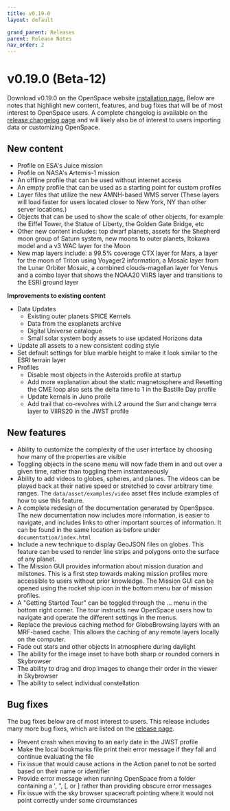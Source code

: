 ```yaml
---
title: v0.19.0
layout: default

grand_parent: Releases
parent: Release Notes
nav_order: 2
---
```


# v0.19.0 (Beta-12)

Download v0.19.0 on the OpenSpace website [installation page.](https://openspaceproject.com/version-0190) Below are notes that highlight new content, features, and bug fixes that will be of most interest to OpenSpace users. A complete changelog is available on the [release changelog page](/docs/general/releases/changelog/0.19.html) and will likely also be of interest to users importing data or customizing OpenSpace.


## New content

  - Profile on ESA's Juice mission
  - Profile on NASA's Artemis-1 mission
  - An offline profile that can be used without internet access
  - An empty profile that can be used as a starting point for custom profiles
  - Layer files that utilize the new AMNH-based WMS server (These layers will load faster for users located closer to New York, NY than other server locations.)
  - Objects that can be used to show the scale of other objects, for example the Eiffel Tower, the Statue of Liberty, the Golden Gate Bridge, etc
  - Other new content includes: top dwarf planets, assets for the Shepherd moon group of Saturn system, new moons to outer planets, Itokawa model and a v3 WAC layer for the Moon
  - New map layers include: a 99.5% coverage CTX layer for Mars, a layer for the moon of Triton using Voyager2 information, a Mosaic layer from the Lunar Orbiter Mosaic, a combined clouds-magellan layer for Venus and a combo layer that shows the NOAA20 VIIRS layer and transitions to the ESRI ground layer


 **Improvements to existing content**

 - Data Updates
   - Existing outer planets SPICE Kernels
   - Data from the exoplanets archive
   - Digital Universe catalogue
   - Small solar system body assets to use updated Horizons data
- Update all assets to a new consistent coding style
- Set default settings for blue marble height to make it look similar to the ESRI terrain layer
- Profiles
   - Disable most objects in the Asteroids profile at startup
   - Add more explanation about the static magnetosphere and Resetting the CME loop also sets the delta time to 1 in the Bastille Day profile
   - Update kernals in Juno proile
   - Add trail that co-revolves with L2 around the Sun and change terra layer to VIIRS20 in the JWST profile
   
   
## New features

- Ability to customize the complexity of the user interface by choosing how many of the properties are visible
- Toggling objects in the scene menu will now fade them in and out over a given time, rather than toggling them instantaneously
- Ability to add videos to globes, spheres, and planes. The videos can be played back at their native speed or stretched to cover arbitrary time ranges. The `data/asset/examples/video` asset files include examples of how to use this feature.
- A complete redesign of the documentation generated by OpenSpace. The new documentation now includes more information, is easier to navigate, and includes links to other important sources of information. It can be found in the same location as before under `documentation/index.html`
- Include a new technique to display GeoJSON files on globes. This feature can be used to render line strips and polygons onto the surface of any planet.
- The Mission GUI provides information about mission duration and milstones. This is a first step towards making mission profiles more accessible to users without prior knowledge. The Mission GUI can be opened using the rocket ship icon in the bottom menu bar of mission profiles.
- A "Getting Started Tour" can be toggled through the ... menu in the bottom right corner. The tour instructs new OpenSpace users how to navigate and operate the different settings in the menus.
- Replace the previous caching method for GlobeBrowsing layers with an MRF-based cache. This allows the caching of any remote layers locally on the computer.
- Fade out stars and other objects in atmosphere during daylight
- The ability for the image inset to have both sharp or rounded corners in Skybrowser
- The ability to drag and drop images to change their order in the viewer in Skybrowser
- The ability to select individual constellation


## Bug fixes

 The bug fixes below are of most interest to users. This release includes many more bug fixes, which are listed on the [release page](http://wiki.openspaceproject.com/docs/general/changelog.html#beta-12).

 - Prevent crash when moving to an early date in the JWST profile
 - Make the local bookmarks file print their error message if they fail and continue evaluating the file
 - Fix issue that would cause actions in the Action panel to not be sorted based on their name or identifier
 - Provide error message when running OpenSpace from a folder containing a ', ", [, or ] rather than providing obscure error messages
 - Fix issue with the sky browser spacecraft pointing where it would not point correctly under some circumstances



